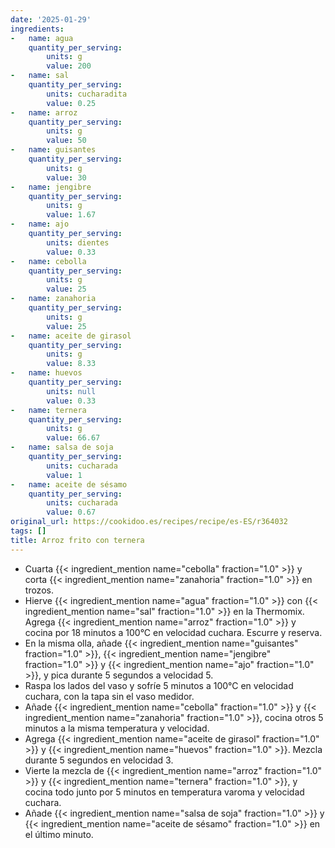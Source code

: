 ```yaml
---
date: '2025-01-29'
ingredients:
-   name: agua
    quantity_per_serving:
        units: g
        value: 200
-   name: sal
    quantity_per_serving:
        units: cucharadita
        value: 0.25
-   name: arroz
    quantity_per_serving:
        units: g
        value: 50
-   name: guisantes
    quantity_per_serving:
        units: g
        value: 30
-   name: jengibre
    quantity_per_serving:
        units: g
        value: 1.67
-   name: ajo
    quantity_per_serving:
        units: dientes
        value: 0.33
-   name: cebolla
    quantity_per_serving:
        units: g
        value: 25
-   name: zanahoria
    quantity_per_serving:
        units: g
        value: 25
-   name: aceite de girasol
    quantity_per_serving:
        units: g
        value: 8.33
-   name: huevos
    quantity_per_serving:
        units: null
        value: 0.33
-   name: ternera
    quantity_per_serving:
        units: g
        value: 66.67
-   name: salsa de soja
    quantity_per_serving:
        units: cucharada
        value: 1
-   name: aceite de sésamo
    quantity_per_serving:
        units: cucharada
        value: 0.67
original_url: https://cookidoo.es/recipes/recipe/es-ES/r364032
tags: []
title: Arroz frito con ternera
---
```


- Cuarta {{< ingredient_mention name="cebolla" fraction="1.0" >}} y corta {{< ingredient_mention name="zanahoria" fraction="1.0" >}} en trozos.
- Hierve {{< ingredient_mention name="agua" fraction="1.0" >}} con {{< ingredient_mention name="sal" fraction="1.0" >}} en la Thermomix. Agrega {{< ingredient_mention name="arroz" fraction="1.0" >}} y cocina por 18 minutos a 100°C en velocidad cuchara. Escurre y reserva.
- En la misma olla, añade {{< ingredient_mention name="guisantes" fraction="1.0" >}}, {{< ingredient_mention name="jengibre" fraction="1.0" >}} y {{< ingredient_mention name="ajo" fraction="1.0" >}}, y pica durante 5 segundos a velocidad 5.
- Raspa los lados del vaso y sofríe 5 minutos a 100°C en velocidad cuchara, con la tapa sin el vaso medidor.
- Añade {{< ingredient_mention name="cebolla" fraction="1.0" >}} y {{< ingredient_mention name="zanahoria" fraction="1.0" >}}, cocina otros 5 minutos a la misma temperatura y velocidad.
- Agrega {{< ingredient_mention name="aceite de girasol" fraction="1.0" >}} y {{< ingredient_mention name="huevos" fraction="1.0" >}}. Mezcla durante 5 segundos en velocidad 3.
- Vierte la mezcla de {{< ingredient_mention name="arroz" fraction="1.0" >}} y {{< ingredient_mention name="ternera" fraction="1.0" >}}, y cocina todo junto por 5 minutos en temperatura varoma y velocidad cuchara.
- Añade {{< ingredient_mention name="salsa de soja" fraction="1.0" >}} y {{< ingredient_mention name="aceite de sésamo" fraction="1.0" >}} en el último minuto.